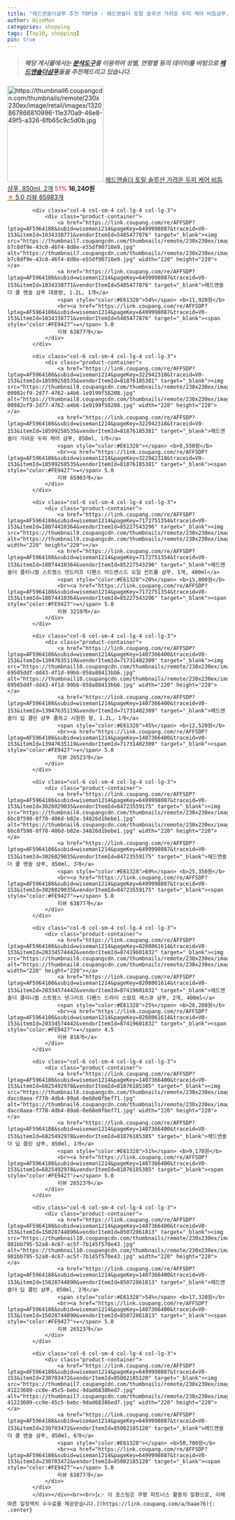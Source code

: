 ```yaml
---
title: "헤드앤숄더샴푸 추천 TOP10 - 헤드앤숄더 토탈 솔루션 가려운 두피 케어 비듬샴푸, 850ml, 2개"
author: WiseMan
categories: shopping
tags: [Top10, shopping]
pin: true
---
```


> ##### 해당 게시물에서는 [**분석도구**](https://itemscout.io/)를 이용하여 **성별**, **연령별** 등의 데이터를 바탕으로 [**헤드앤숄더샴푸**](https://link.coupang.com/a/baae76)들을 추천해드리고 있습니다.
<div class="container"><div class="row">
            <div class="col-6 col-sm-4 col-lg-4 col-lg-3">
                <div class="product-container">
                    <a href="https://link.coupang.com/re/AFFSDP?lptag=AF5964186&subid=wiseman1214&pageKey=322942318&traceid=V0-153&itemId=20650004187&vendorItemId=85002185012" target="_blank"><img src="https://thumbnail6.coupangcdn.com/thumbnails/remote/230x230ex/image/retail/images/1320867866810996-11e370a9-46e8-49f5-a326-6fb65c9c5d0b.jpg" alt="https://thumbnail6.coupangcdn.com/thumbnails/remote/230x230ex/image/retail/images/1320867866810996-11e370a9-46e8-49f5-a326-6fb65c9c5d0b.jpg" width="220" height="220"></a>
                    <a href="https://link.coupang.com/re/AFFSDP?lptag=AF5964186&subid=wiseman1214&pageKey=322942318&traceid=V0-153&itemId=20650004187&vendorItemId=85002185012" target="_blank">헤드앤숄더 토탈 솔루션 가려운 두피 케어 비듬샴푸, 850ml, 2개</a>
                    <span style="color:#E61328">51%</span> <b>16,240원</b>
                    <br><a href="https://link.coupang.com/re/AFFSDP?lptag=AF5964186&subid=wiseman1214&pageKey=322942318&traceid=V0-153&itemId=20650004187&vendorItemId=85002185012" target="_blank"><span style="color:#FE9427">★</span> 5.0
                    리뷰 65983개</a>
                </div>
            </div>
            
            <div class="col-6 col-sm-4 col-lg-4 col-lg-3">
                <div class="product-container">
                    <a href="https://link.coupang.com/re/AFFSDP?lptag=AF5964186&subid=wiseman1214&pageKey=6499998087&traceid=V0-153&itemId=1034338771&vendorItemId=5485477876" target="_blank"><img src="https://thumbnail7.coupangcdn.com/thumbnails/remote/230x230ex/image/retail/images/1320870256396314-b7c8df9e-43c0-46f4-8d8e-e55df90710e9.jpg" alt="https://thumbnail7.coupangcdn.com/thumbnails/remote/230x230ex/image/retail/images/1320870256396314-b7c8df9e-43c0-46f4-8d8e-e55df90710e9.jpg" width="220" height="220"></a>
                    <a href="https://link.coupang.com/re/AFFSDP?lptag=AF5964186&subid=wiseman1214&pageKey=6499998087&traceid=V0-153&itemId=1034338771&vendorItemId=5485477876" target="_blank">헤드앤숄더 쿨 멘솔 샴푸 대용량, 1.2L, 1개</a>
                    <span style="color:#E61328">54%</span> <b>11,920원</b>
                    <br><a href="https://link.coupang.com/re/AFFSDP?lptag=AF5964186&subid=wiseman1214&pageKey=6499998087&traceid=V0-153&itemId=1034338771&vendorItemId=5485477876" target="_blank"><span style="color:#FE9427">★</span> 5.0
                    리뷰 63877개</a>
                </div>
            </div>
            
            <div class="col-6 col-sm-4 col-lg-4 col-lg-3">
                <div class="product-container">
                    <a href="https://link.coupang.com/re/AFFSDP?lptag=AF5964186&subid=wiseman1214&pageKey=322942318&traceid=V0-153&itemId=18599258535&vendorItemId=81876185381" target="_blank"><img src="https://thumbnail8.coupangcdn.com/thumbnails/remote/230x230ex/image/retail/images/1665596507289912-00982cf9-2d77-4762-a4b6-1e9199f58208.jpg" alt="https://thumbnail8.coupangcdn.com/thumbnails/remote/230x230ex/image/retail/images/1665596507289912-00982cf9-2d77-4762-a4b6-1e9199f58208.jpg" width="220" height="220"></a>
                    <a href="https://link.coupang.com/re/AFFSDP?lptag=AF5964186&subid=wiseman1214&pageKey=322942318&traceid=V0-153&itemId=18599258535&vendorItemId=81876185381" target="_blank">헤드앤숄더 가려운 두피 케어 샴푸, 850ml, 1개</a>
                    <span style="color:#E61328"></span> <b>8,550원</b>
                    <br><a href="https://link.coupang.com/re/AFFSDP?lptag=AF5964186&subid=wiseman1214&pageKey=322942318&traceid=V0-153&itemId=18599258535&vendorItemId=81876185381" target="_blank"><span style="color:#FE9427">★</span> 5.0
                    리뷰 65983개</a>
                </div>
            </div>
            
            <div class="col-6 col-sm-4 col-lg-4 col-lg-3">
                <div class="product-container">
                    <a href="https://link.coupang.com/re/AFFSDP?lptag=AF5964186&subid=wiseman1214&pageKey=7172751354&traceid=V0-153&itemId=18074410364&vendorItemId=85227543296" target="_blank"><img src="https://thumbnail9.coupangcdn.com/thumbnails/remote/230x230ex/image/vendor_inventory/0242/c9e481e40d3f477637eaa6bf1e496a9e2a426e4ec961e0aef6d74999c30a.jpg" alt="https://thumbnail9.coupangcdn.com/thumbnails/remote/230x230ex/image/vendor_inventory/0242/c9e481e40d3f477637eaa6bf1e496a9e2a426e4ec961e0aef6d74999c30a.jpg" width="220" height="220"></a>
                    <a href="https://link.coupang.com/re/AFFSDP?lptag=AF5964186&subid=wiseman1214&pageKey=7172751354&traceid=V0-153&itemId=18074410364&vendorItemId=85227543296" target="_blank">헤드앤숄더 클리니컬 스트렝스 댄드러프 디펜스 어드밴스드 오일 컨트롤 샴푸, 1개, 400ml</a>
                    <span style="color:#E61328">20%</span> <b>15,000원</b>
                    <br><a href="https://link.coupang.com/re/AFFSDP?lptag=AF5964186&subid=wiseman1214&pageKey=7172751354&traceid=V0-153&itemId=18074410364&vendorItemId=85227543296" target="_blank"><span style="color:#FE9427">★</span> 5.0
                    리뷰 3219개</a>
                </div>
            </div>
            
            <div class="col-6 col-sm-4 col-lg-4 col-lg-3">
                <div class="product-container">
                    <a href="https://link.coupang.com/re/AFFSDP?lptag=AF5964186&subid=wiseman1214&pageKey=1407366400&traceid=V0-153&itemId=13947635119&vendorItemId=71731402309" target="_blank"><img src="https://thumbnail10.coupangcdn.com/thumbnails/remote/230x230ex/image/retail/images/1320870653119989-69505ddf-dd43-4f1d-99bb-858a88413bb6.jpg" alt="https://thumbnail10.coupangcdn.com/thumbnails/remote/230x230ex/image/retail/images/1320870653119989-69505ddf-dd43-4f1d-99bb-858a88413bb6.jpg" width="220" height="220"></a>
                    <a href="https://link.coupang.com/re/AFFSDP?lptag=AF5964186&subid=wiseman1214&pageKey=1407366400&traceid=V0-153&itemId=13947635119&vendorItemId=71731402309" target="_blank">헤드앤숄더 딥 클린 샴푸 쿨하고 시원한 향, 1.2L, 1개</a>
                    <span style="color:#E61328">45%</span> <b>12,520원</b>
                    <br><a href="https://link.coupang.com/re/AFFSDP?lptag=AF5964186&subid=wiseman1214&pageKey=1407366400&traceid=V0-153&itemId=13947635119&vendorItemId=71731402309" target="_blank"><span style="color:#FE9427">★</span> 5.0
                    리뷰 26523개</a>
                </div>
            </div>
            
            <div class="col-6 col-sm-4 col-lg-4 col-lg-3">
                <div class="product-container">
                    <a href="https://link.coupang.com/re/AFFSDP?lptag=AF5964186&subid=wiseman1214&pageKey=6499998087&traceid=V0-153&itemId=3026029035&vendorItemId=84723559175" target="_blank"><img src="https://thumbnail6.coupangcdn.com/thumbnails/remote/230x230ex/image/retail/images/1320869595243594-6bc8f598-8f70-406d-b02e-34826d1bebe1.jpg" alt="https://thumbnail6.coupangcdn.com/thumbnails/remote/230x230ex/image/retail/images/1320869595243594-6bc8f598-8f70-406d-b02e-34826d1bebe1.jpg" width="220" height="220"></a>
                    <a href="https://link.coupang.com/re/AFFSDP?lptag=AF5964186&subid=wiseman1214&pageKey=6499998087&traceid=V0-153&itemId=3026029035&vendorItemId=84723559175" target="_blank">헤드앤숄더 쿨 멘솔 샴푸, 850ml, 3개</a>
                    <span style="color:#E61328">69%</span> <b>25,350원</b>
                    <br><a href="https://link.coupang.com/re/AFFSDP?lptag=AF5964186&subid=wiseman1214&pageKey=6499998087&traceid=V0-153&itemId=3026029035&vendorItemId=84723559175" target="_blank"><span style="color:#FE9427">★</span> 5.0
                    리뷰 63877개</a>
                </div>
            </div>
            
            <div class="col-6 col-sm-4 col-lg-4 col-lg-3">
                <div class="product-container">
                    <a href="https://link.coupang.com/re/AFFSDP?lptag=AF5964186&subid=wiseman1214&pageKey=8208061614&traceid=V0-153&itemId=20334574442&vendorItemId=87419601832" target="_blank"><img src="https://thumbnail6.coupangcdn.com/thumbnails/remote/230x230ex/image/vendor_inventory/535e/7f9d8e0aa735e0eff7509b0b505c2fb7f702ed4c29b4316af47cb17daef5.jpg" alt="https://thumbnail6.coupangcdn.com/thumbnails/remote/230x230ex/image/vendor_inventory/535e/7f9d8e0aa735e0eff7509b0b505c2fb7f702ed4c29b4316af47cb17daef5.jpg" width="220" height="220"></a>
                    <a href="https://link.coupang.com/re/AFFSDP?lptag=AF5964186&subid=wiseman1214&pageKey=8208061614&traceid=V0-153&itemId=20334574442&vendorItemId=87419601832" target="_blank">헤드앤숄더 클리니컬 스트렝스 댄그러프 디펜스 드라이 스칼프 레스큐 샴푸, 2개, 400ml</a>
                    <span style="color:#E61328">25%</span> <b>28,280원</b>
                    <br><a href="https://link.coupang.com/re/AFFSDP?lptag=AF5964186&subid=wiseman1214&pageKey=8208061614&traceid=V0-153&itemId=20334574442&vendorItemId=87419601832" target="_blank"><span style="color:#FE9427">★</span> 4.5
                    리뷰 816개</a>
                </div>
            </div>
            
            <div class="col-6 col-sm-4 col-lg-4 col-lg-3">
                <div class="product-container">
                    <a href="https://link.coupang.com/re/AFFSDP?lptag=AF5964186&subid=wiseman1214&pageKey=1407366400&traceid=V0-153&itemId=6825492978&vendorItemId=81876185385" target="_blank"><img src="https://thumbnail6.coupangcdn.com/thumbnails/remote/230x230ex/image/retail/images/1320871143844009-dacc0aea-f770-4db4-89a6-0e68e0fbef71.jpg" alt="https://thumbnail6.coupangcdn.com/thumbnails/remote/230x230ex/image/retail/images/1320871143844009-dacc0aea-f770-4db4-89a6-0e68e0fbef71.jpg" width="220" height="220"></a>
                    <a href="https://link.coupang.com/re/AFFSDP?lptag=AF5964186&subid=wiseman1214&pageKey=1407366400&traceid=V0-153&itemId=6825492978&vendorItemId=81876185385" target="_blank">헤드앤숄더 딥 클린 샴푸, 850ml, 1개</a>
                    <span style="color:#E61328">51%</span> <b>9,170원</b>
                    <br><a href="https://link.coupang.com/re/AFFSDP?lptag=AF5964186&subid=wiseman1214&pageKey=1407366400&traceid=V0-153&itemId=6825492978&vendorItemId=81876185385" target="_blank"><span style="color:#FE9427">★</span> 5.0
                    리뷰 26523개</a>
                </div>
            </div>
            
            <div class="col-6 col-sm-4 col-lg-4 col-lg-3">
                <div class="product-container">
                    <a href="https://link.coupang.com/re/AFFSDP?lptag=AF5964186&subid=wiseman1214&pageKey=1407366400&traceid=V0-153&itemId=15028744890&vendorItemId=85072861813" target="_blank"><img src="https://thumbnail10.coupangcdn.com/thumbnails/remote/230x230ex/image/retail/images/1320868328078711-981bb795-52a8-4c67-ac5f-7b145f570e43.jpg" alt="https://thumbnail10.coupangcdn.com/thumbnails/remote/230x230ex/image/retail/images/1320868328078711-981bb795-52a8-4c67-ac5f-7b145f570e43.jpg" width="220" height="220"></a>
                    <a href="https://link.coupang.com/re/AFFSDP?lptag=AF5964186&subid=wiseman1214&pageKey=1407366400&traceid=V0-153&itemId=15028744890&vendorItemId=85072861813" target="_blank">헤드앤숄더 딥 클린 샴푸, 850ml, 2개</a>
                    <span style="color:#E61328">54%</span> <b>17,320원</b>
                    <br><a href="https://link.coupang.com/re/AFFSDP?lptag=AF5964186&subid=wiseman1214&pageKey=1407366400&traceid=V0-153&itemId=15028744890&vendorItemId=85072861813" target="_blank"><span style="color:#FE9427">★</span> 5.0
                    리뷰 26523개</a>
                </div>
            </div>
            
            <div class="col-6 col-sm-4 col-lg-4 col-lg-3">
                <div class="product-container">
                    <a href="https://link.coupang.com/re/AFFSDP?lptag=AF5964186&subid=wiseman1214&pageKey=6499998087&traceid=V0-153&itemId=230703472&vendorItemId=85002185120" target="_blank"><img src="https://thumbnail7.coupangcdn.com/thumbnails/remote/230x230ex/image/retail/images/1320869817670207-41223609-cc0e-45c5-bebc-9dad68386ed7.jpg" alt="https://thumbnail7.coupangcdn.com/thumbnails/remote/230x230ex/image/retail/images/1320869817670207-41223609-cc0e-45c5-bebc-9dad68386ed7.jpg" width="220" height="220"></a>
                    <a href="https://link.coupang.com/re/AFFSDP?lptag=AF5964186&subid=wiseman1214&pageKey=6499998087&traceid=V0-153&itemId=230703472&vendorItemId=85002185120" target="_blank">헤드앤숄더 쿨 멘솔 샴푸, 850ml, 6개</a>
                    <span style="color:#E61328"></span> <b>50,700원</b>
                    <br><a href="https://link.coupang.com/re/AFFSDP?lptag=AF5964186&subid=wiseman1214&pageKey=6499998087&traceid=V0-153&itemId=230703472&vendorItemId=85002185120" target="_blank"><span style="color:#FE9427">★</span> 5.0
                    리뷰 63877개</a>
                </div>
            </div>
            </div></div><br><br>[👉 이 포스팅은 쿠팡 파트너스 활동의 일환으로, 이에 따른 일정액의 수수료를 제공받습니다.](https://link.coupang.com/a/baae76){: .center}